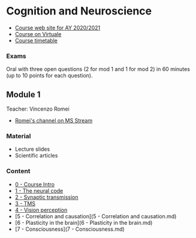 # Cognition and Neuroscience

- [Course web site for AY 2020/2021](https://www.unibo.it/en/teaching/course-unit-catalogue/course-unit/2020/446547)
- [Course on Virtuale](https://virtuale.unibo.it/course/view.php?id=19436)
- [Course timetable](https://www.unibo.it/en/teaching/course-unit-catalogue/course-unit/2020/446547/orariolezioni#449384)

### Exams

Oral with three open questions (2 for mod 1 and 1 for mod 2) in 60 minutes (up to 10 points for each question).


## Module 1

Teacher: Vincenzo Romei

- [Romei's channel on MS Stream](https://web.microsoftstream.com/user/d8939ea9-6cdf-43f8-aa66-8a3d377121cc)

### Material

- Lecture slides
- Scientific articles

### Content

- [0 - Course Intro](0%20-%20Course%20Intro.md)
- [1 - The neural code](1%20-%20The%20neural%20code.md)
- [2 - Synaptic transmission](2%20-%20Synaptic%20transmission.md)
- [3 - TMS](3%20-%20TMS.md)
- [4 - Vision perception](4%20-%20Vision%20perception.md)
- [5 - Correlation and causation](5 - Correlation and causation.md)
- [6 - Plasticity in the brain](6 - Plasticity in the brain.md)
- [7 - Consciousness](7 - Consciousness.md)
